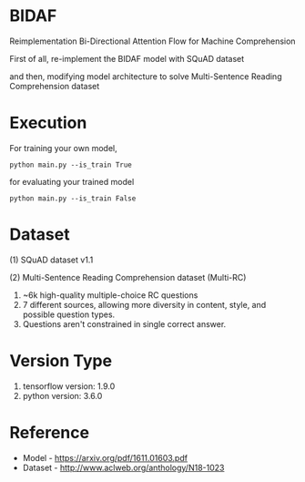 # BIDAF
Reimplementation Bi-Directional Attention Flow for Machine Comprehension

First of all, re-implement the BIDAF model with SQuAD dataset

and then, modifying model architecture to solve Multi-Sentence Reading Comprehension dataset

# Execution
For training your own model,
```
python main.py --is_train True
```

for evaluating your trained model
```
python main.py --is_train False
```

# Dataset
(1) SQuAD dataset v1.1

(2) Multi-Sentence Reading Comprehension dataset (Multi-RC)
1. ~6k high-quality multiple-choice RC questions
2. 7 different sources, allowing more diversity in content, style, and possible question types.
3. Questions aren't constrained in single correct answer.

# Version Type
1. tensorflow version: 1.9.0
2. python version: 3.6.0

# Reference
* Model - https://arxiv.org/pdf/1611.01603.pdf
* Dataset - http://www.aclweb.org/anthology/N18-1023
